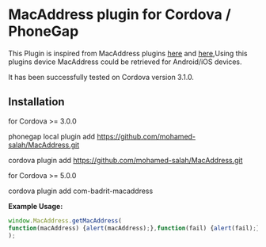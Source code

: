 # MacAddress plugin for Cordova / PhoneGap

This Plugin is inspired from MacAddress plugins
[here](https://github.com/purplecabbage/phonegap-plugins/tree/master/Android/MacAddress)
and [here](https://github.com/jcesarmobile/my-phonegap-plugins/tree/master/iOS/MacAddressPlugin),Using this plugins 
device MacAddress could be retrieved for Android/iOS devices.

It has been successfully tested on Cordova version 3.1.0.

## Installation 

for Cordova >= 3.0.0

phonegap local plugin add https://github.com/mohamed-salah/MacAddress.git

cordova plugin add https://github.com/mohamed-salah/MacAddress.git

for Cordova >= 5.0.0

cordova plugin add com-badrit-macaddress

**Example Usage:**

```js
window.MacAddress.getMacAddress(
function(macAddress) {alert(macAddress);},function(fail) {alert(fail);}
);
```
